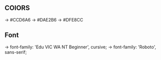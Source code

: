 ## COlORS

-> #CCD6A6
-> #DAE2B6
-> #DFE8CC

## Font

-> font-family: 'Edu VIC WA NT Beginner', cursive;
-> font-family: 'Roboto', sans-serif;
